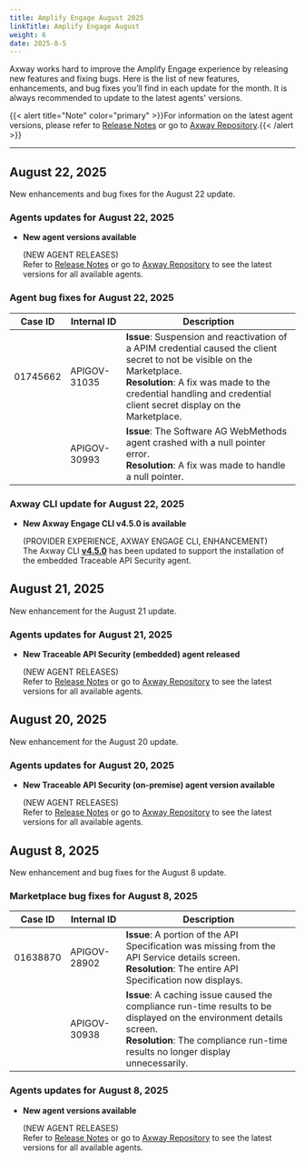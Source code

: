```yaml
---
title: Amplify Engage August 2025
linkTitle: Amplify Engage August
weight: 6
date: 2025-8-5
---
```

Axway works hard to improve the Amplify Engage experience by releasing new features and fixing bugs. Here is the list of new features, enhancements, and bug fixes you’ll find in each update for the month. It is always recommended to update to the latest agents' versions.

{{< alert title="Note" color="primary" >}}For information on the latest agent versions, please refer to [Release Notes](/docs/amplify_relnotes) or go to [Axway Repository](https://repository.axway.com/catalog?q=agents).{{< /alert >}}

---

## August 22, 2025

New enhancements and bug fixes for the August 22 update.

### Agents updates for August 22, 2025

* **New agent versions available**

  (NEW AGENT RELEASES)
  </br>Refer to [Release Notes](https://docs.axway.com/bundle/amplify-central/page/docs/amplify_relnotes/index.html) or go to [Axway Repository](https://repository.axway.com/catalog?q=agents) to see the latest versions for all available agents.

### Agent bug fixes for August 22, 2025

| Case ID | Internal ID | Description |
|-------------|--------------|---------------------------------------------------|
| 01745662 | APIGOV-31035 | **Issue**: Suspension and reactivation of a APIM credential caused the client secret to not be visible on the Marketplace. <br/>**Resolution**: A fix was made to the credential handling and credential client secret display on the Marketplace. |
|  | APIGOV-30993 | **Issue**: The Software AG WebMethods agent crashed with a null pointer error. <br/>**Resolution**: A fix was made to handle a null pointer. |

### Axway CLI update for August 22, 2025

* **New Axway Engage CLI v4.5.0 is available**

  (PROVIDER EXPERIENCE, AXWAY ENGAGE CLI, ENHANCEMENT)
  </br>The Axway CLI **[v4.5.0](https://www.npmjs.com/package/@axway/axway/v/4.5.5)** has been updated to support the installation of the embedded Traceable API Security agent.

## August 21, 2025

New enhancement for the August 21 update.

### Agents updates for August 21, 2025

* **New Traceable API Security (embedded) agent released**

  (NEW AGENT RELEASES) 
  </br>Refer to [Release Notes](https://docs.axway.com/bundle/amplify-central/page/docs/amplify_relnotes/index.html) or go to [Axway Repository](https://repository.axway.com/catalog?q=agents) to see the latest versions for all available agents.
  
## August 20, 2025

New enhancement for the August 20 update.

### Agents updates for August 20, 2025

* **New Traceable API Security (on-premise) agent version available**

  (NEW AGENT RELEASES)
  </br>Refer to [Release Notes](https://docs.axway.com/bundle/amplify-central/page/docs/amplify_relnotes/index.html) or go to [Axway Repository](https://repository.axway.com/catalog?q=agents) to see the latest versions for all available agents.

## August 8, 2025

New enhancement and bug fixes for the August 8 update.

### Marketplace bug fixes for August 8, 2025

| Case ID | Internal ID | Description |
|-------------|--------------|---------------------------------------------------|
| 01638870 | APIGOV-28902 | **Issue**: A portion of the API Specification was missing from the API Service details screen. <br/>**Resolution**: The entire API Specification now displays. |
|  | APIGOV-30938 | **Issue**: A caching issue caused the compliance run-time results to be displayed on the environment details screen. <br/>**Resolution**: The compliance run-time results no longer display unnecessarily. |

### Agents updates for August 8, 2025

* **New agent versions available**

  (NEW AGENT RELEASES)
  </br>Refer to [Release Notes](https://docs.axway.com/bundle/amplify-central/page/docs/amplify_relnotes/index.html) or go to [Axway Repository](https://repository.axway.com/catalog?q=agents) to see the latest versions for all available agents.
